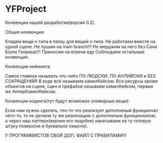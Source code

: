 # YFProject

Конвенции нашей разработки(версия 0.2).

Общие конвенции:

Кладем вещи n типа в папку для вещей n типа.
Не работаем вместе на одной сцене.
Не пушим на main branch!!!
Не мерджим на него без Сани Б(или Генриха)!!!
Приносим на втречи еду
Соблюдаем остальные конвенции.

Конвенции нейминга:

Самое главное называть что-либо ПО ЛЮДСКИ, ПО АНЛИЙСКИ и БЕЗ СОКРАЩЕНИЙ!
В коде всё называем камелКейсом.
Все ресурсы кроме объектов на сцене, сцен и префабов называем камелКейсом, первые же АпперКамелКейсом.

Конвенции кодинга(тут будут возможно очевидные вещи):

Если нам нужно сделать, что-то что реализует дополненый функционал чего-то, 
то не делаем ту же реализацию с дополненым функционалом, а через наш паттерн(вернее его подобие)
накатываем на ту готовую штуку поверх(не в буквально смысле).

У ПРОГРАММИСТОВ СВОЙ ДОП. ФАЙЛ С ПРАВИЛАМИ!!!